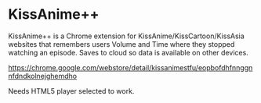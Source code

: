 # KissAnime++
KissAnime++ is a Chrome extension for KissAnime/KissCartoon/KissAsia websites that remembers users Volume and Time where they stopped watching an episode.
Saves to cloud so data is available on other devices.

https://chrome.google.com/webstore/detail/kissanimestfu/eopbofdhfnnggnnfdndkolnejghemdho

Needs HTML5 player selected to work.
